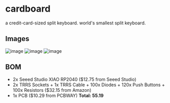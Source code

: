 # cardboard
a credit-card-sized split keyboard. world's smallest split keyboard.

## Images
![image](https://github.com/user-attachments/assets/8ed89148-162c-456d-b86c-069802e4e028)
![image](https://github.com/user-attachments/assets/fc46c9c7-a43f-43c6-8fa1-50065f8b9063)
![image](https://github.com/user-attachments/assets/518e0dbe-9c91-4cfe-9521-3a09a9ed9147)

## BOM
* 2x Seeed Studio XIAO RP2040 ($12.75 from Seeed Studio)
* 2x TRRS Sockets + 1x TRRS Cable + 100x Diodes + 120x Push Buttons + 100x Resistors ($32.15 from Amazon)
* 1x PCB ($10.29 from PCBWAY)
**Total: 55.19**

